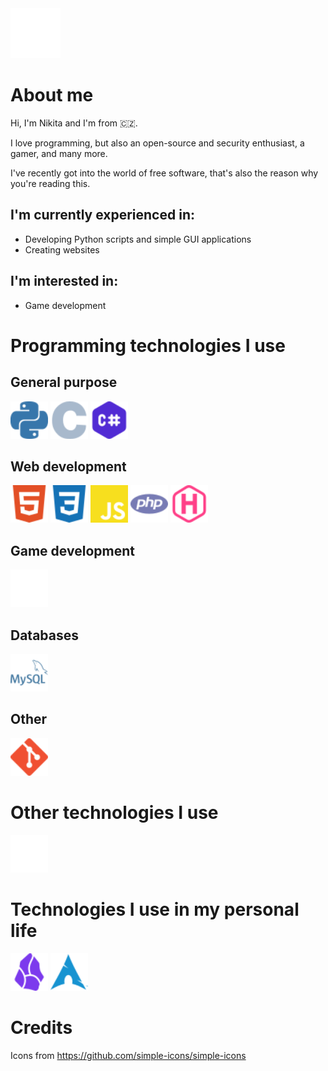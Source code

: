 <img src="nikita_logo.svg" height="80px"/>

# About me

Hi, I'm Nikita and I'm from 🇨🇿.

I love programming, but also an open-source and security enthusiast, a gamer, and many more.

I've recently got into the world of free software, that's also the reason why you're reading this.

## I'm currently experienced in:

- Developing Python scripts and simple GUI applications
- Creating websites

## I'm interested in:

- Game development

# Programming technologies I use

## General purpose

<div>
    <img src="logos/python.svg" height="60px">
    <img src="logos/c.svg" height="60px">
    <img src="logos/c-sharp.svg" height="60px">
</div>

## Web development

<div>
    <img src="logos/html5.svg" height="60px">
    <img src="logos/css3.svg" height="60px">
    <img src="logos/js.svg" height="60px">
    <img src="logos/php.svg" height="60px">
    <img src="logos/hugo.svg" height="60px">
</div>

## Game development
<div>
    <img src="logos/unity.svg" height="60px">
</div>

## Databases

<div>
    <img src="logos/mysql.svg" height="60px">
</div>

## Other

<div>
    <img src="logos/git.svg" height="60px">
</div>

# Other technologies I use

<div>
    <img src="logos/affinity.svg" height="60px">
</div>

# Technologies I use in my personal life

<p float="left">
    <img src="logos/obsidian.svg" height="60px">
    <img src="logos/archlinux.svg" height="60px">
</p>

# Credits

Icons from https://github.com/simple-icons/simple-icons